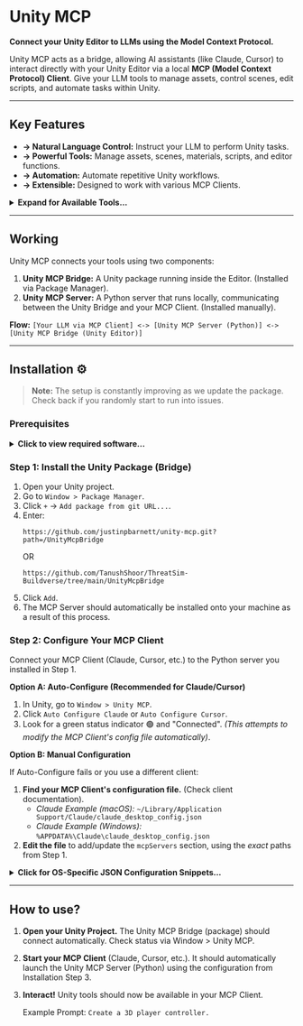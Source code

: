 # Unity MCP   

**Connect your Unity Editor to LLMs using the Model Context Protocol.**

Unity MCP acts as a bridge, allowing AI assistants (like Claude, Cursor) to interact directly with your Unity Editor via a local **MCP (Model Context Protocol) Client**. Give your LLM tools to manage assets, control scenes, edit scripts, and automate tasks within Unity.

---

## Key Features 

*   **-> Natural Language Control:** Instruct your LLM to perform Unity tasks.
*   **-> Powerful Tools:** Manage assets, scenes, materials, scripts, and editor functions.
*   **-> Automation:** Automate repetitive Unity workflows.
*   **-> Extensible:** Designed to work with various MCP Clients.

<details>
  <summary><strong>Expand for Available Tools...</strong></summary>

  Your LLM can use functions like:

  *   `read_console`: Gets messages from or clears the console.
  *   `manage_script`: Manages C# scripts (create, read, update, delete).
  *   `manage_editor`: Controls and queries the editor's state and settings.
  *   `manage_scene`: Manages scenes (load, save, create, get hierarchy, etc.).
  *   `manage_asset`: Performs asset operations (import, create, modify, delete, etc.).
  *   `manage_gameobject`: Manages GameObjects: create, modify, delete, find, and component operations.
  *   `execute_menu_item`: Executes a menu item via its path (e.g., "File/Save Project").
</details>

---

## Working

Unity MCP connects your tools using two components:

1.  **Unity MCP Bridge:** A Unity package running inside the Editor. (Installed via Package Manager).
2.  **Unity MCP Server:** A Python server that runs locally, communicating between the Unity Bridge and your MCP Client. (Installed manually).

**Flow:** `[Your LLM via MCP Client] <-> [Unity MCP Server (Python)] <-> [Unity MCP Bridge (Unity Editor)]`

---

## Installation ⚙️

> **Note:** The setup is constantly improving as we update the package. Check back if you randomly start to run into issues.

### Prerequisites

<details>
  <summary><strong>Click to view required software...</strong></summary>

  *   **Git CLI:** For cloning the server code. [Download Git](https://git-scm.com/downloads)
  *   **Python:** Version 3.12 or newer. [Download Python](https://www.python.org/downloads/)
  *   **Unity Hub & Editor:** Version 2020.3 LTS or newer. [Download Unity](https://unity.com/download)
  *   **uv (Python package manager):**
      ```bash
      pip install uv
      # Or see: https://docs.astral.sh/uv/getting-started/installation/
      ```
  *   **An MCP Client:**
      *   [Claude Desktop](https://claude.ai/download)
      *   [Cursor](https://www.cursor.com/en/downloads)
      *   *(Others may work with manual config)*
</details>

### Step 1: Install the Unity Package (Bridge)

1.  Open your Unity project.
2.  Go to `Window > Package Manager`.
3.  Click `+` -> `Add package from git URL...`.
4.  Enter:
    ```
    https://github.com/justinpbarnett/unity-mcp.git?path=/UnityMcpBridge
    ```
    OR
    ```
    https://github.com/TanushShoor/ThreatSim-Buildverse/tree/main/UnityMcpBridge
    ```
5.  Click `Add`.
6. The MCP Server should automatically be installed onto your machine as a result of this process.

### Step 2: Configure Your MCP Client

Connect your MCP Client (Claude, Cursor, etc.) to the Python server you installed in Step 1.

**Option A: Auto-Configure (Recommended for Claude/Cursor)**

1.  In Unity, go to `Window > Unity MCP`.
2.  Click `Auto Configure Claude` or `Auto Configure Cursor`.
3.  Look for a green status indicator 🟢 and "Connected". *(This attempts to modify the MCP Client's config file automatically)*.

**Option B: Manual Configuration**

If Auto-Configure fails or you use a different client:

1.  **Find your MCP Client's configuration file.** (Check client documentation).
    *   *Claude Example (macOS):* `~/Library/Application Support/Claude/claude_desktop_config.json`
    *   *Claude Example (Windows):* `%APPDATA%\Claude\claude_desktop_config.json`
2.  **Edit the file** to add/update the `mcpServers` section, using the *exact* paths from Step 1.

<details>
<summary><strong>Click for OS-Specific JSON Configuration Snippets...</strong></summary>

**Windows:**

  ```json
  {
    "mcpServers": {
      "UnityMCP": {
        "command": "uv",
        "args": [
          "run",
          "--directory",
          "C:\\Users\\YOUR_USERNAME\\AppData\\Local\\Programs\\UnityMCP\\UnityMcpServer\\src",
          "server.py"
        ]
      }
      // ... other servers might be here ...
    }
  }
``` 

(Remember to replace YOUR_USERNAME and use double backslashes \\)

**macOS:**

```json
{
  "mcpServers": {
    "UnityMCP": {
      "command": "uv",
      "args": [
        "run",
        "--directory",
        "/usr/local/bin/UnityMCP/UnityMcpServer/src",
        "server.py"
      ]
    }
    // ... other servers might be here ...
  }
}
```
(Replace YOUR_USERNAME if using ~/bin)

**Linux:**

```json
{
  "mcpServers": {
    "UnityMCP": {
      "command": "uv",
      "args": [
        "run",
        "--directory",
        "/home/YOUR_USERNAME/bin/UnityMCP/UnityMcpServer/src",
        "server.py"
      ]
    }
    // ... other servers might be here ...
  }
}
```

(Replace YOUR_USERNAME)

</details>

---

## How to use? 

1. **Open your Unity Project.** The Unity MCP Bridge (package) should connect automatically. Check status via Window > Unity MCP.
    
2. **Start your MCP Client** (Claude, Cursor, etc.). It should automatically launch the Unity MCP Server (Python) using the configuration from Installation Step 3.
    
3. **Interact!** Unity tools should now be available in your MCP Client.
    
    Example Prompt: `Create a 3D player controller.`
    

